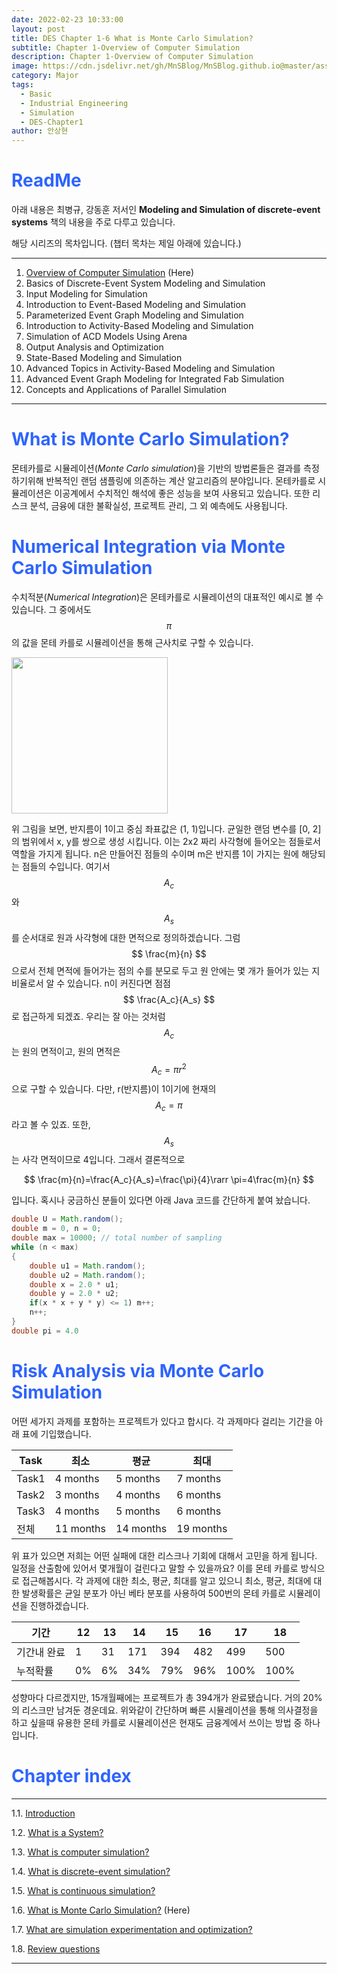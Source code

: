 ```yaml
---
date: 2022-02-23 10:33:00
layout: post
title: DES Chapter 1-6 What is Monte Carlo Simulation?
subtitle: Chapter 1-Overview of Computer Simulation
description: Chapter 1-Overview of Computer Simulation
image: https://cdn.jsdelivr.net/gh/MnSBlog/MnSBlog.github.io@master/assets/img/posts/Major/Simulation/1_6_1_Fig_1_9.PNG
category: Major
tags:
  - Basic
  - Industrial Engineering
  - Simulation
  - DES-Chapter1
author: 안상현
---
```




# <span style="color:#2E64FE">ReadMe</span>

 아래 내용은 최병규, 강동훈 저서인 **Modeling and Simulation of discrete-event systems**  책의 내용을 주로 다루고 있습니다. 

 해당 시리즈의 목차입니다. (챕터 목차는 제일 아래에 있습니다.)

---

1. [Overview of Computer Simulation](https://mnsblog.github.io/MJ-SM-Chp1-1Intro/) (Here)
2. Basics of Discrete-Event System Modeling and Simulation
3. Input Modeling for Simulation
4. Introduction to Event-Based Modeling and Simulation
5. Parameterized Event Graph Modeling and Simulation
6. Introduction to Activity-Based Modeling and Simulation
7. Simulation of ACD Models Using Arena
8. Output Analysis and Optimization
9. State-Based Modeling and Simulation
10. Advanced Topics in Activity-Based Modeling and Simulation
11. Advanced Event Graph Modeling for Integrated Fab Simulation
12. Concepts and Applications of Parallel Simulation

---

# <span style="color:#2E64FE">What is Monte Carlo Simulation?</span>

 몬테카를로 시뮬레이션(*Monte Carlo simulation*)을 기반의 방법론들은 결과를 측정하기위해 반복적인 랜덤 샘플링에 의존하는 계산 알고리즘의 분야입니다. 몬테카를로 시뮬레이션은 이공계에서 수치적인 해석에 좋은 성능을 보여 사용되고 있습니다. 또한 리스크 분석, 금융에 대한 불확실성, 프로젝트 관리, 그 외 예측에도 사용됩니다.

# <span style="color:#2E64FE">Numerical Integration via Monte Carlo Simulation</span>

 수치적분(*Numerical Integration*)은 몬테카를로 시뮬레이션의 대표적인 예시로 볼 수 있습니다. 그 중에서도 
$$
\pi
$$
의 값을 몬테 카를로 시뮬레이션을 통해 근사치로 구할 수 있습니다.

 

<img src="https://cdn.jsdelivr.net/gh/MnSBlog/MnSBlog.github.io@master/assets/img/posts/Major/Simulation/1_6_1_Fig_1_9.PNG" height="250px" width="250px" align="center">

위 그림을 보면, 반지름이 1이고 중심 좌표값은 (1, 1)입니다. 균일한 랜덤 변수를 [0, 2]의 범위에서 x, y를 쌍으로 생성 시킵니다. 이는 2x2 짜리 사각형에 들어오는 점들로서 역할을 가지게 됩니다. n은 만들어진 점들의 수이며 m은 반지름 1이 가지는 원에 해당되는 점들의 수입니다. 여기서 
$$
A_c
$$
와
$$
A_s
$$
를 순서대로 원과 사각형에 대한 면적으로 정의하겠습니다. 그럼 
$$
\frac{m}{n}
$$
 으로서 전체 면적에 들어가는 점의 수를 분모로 두고 원 안에는 몇 개가 들어가 있는 지 비율로서 알 수 있습니다. n이 커진다면 점점 
$$
\frac{A_c}{A_s}
$$
로 접근하게 되겠죠. 우리는 잘 아는 것처럼 
$$
A_c
$$
는 원의 면적이고, 원의 면적은
$$
A_c=\pi r^2
$$
으로 구할 수 있습니다. 다만, r(반지름)이 1이기에 현재의 
$$
A_c=\pi
$$
라고 볼 수 있죠. 또한, 
$$
A_s
$$
는 사각 면적이므로 4입니다. 그래서 결론적으로


$$
\frac{m}{n}=\frac{A_c}{A_s}=\frac{\pi}{4}\rarr \pi=4\frac{m}{n}
$$


입니다. 혹시나 궁금하신 분들이 있다면 아래 Java 코드를 간단하게 붙여 놨습니다.

```java
double U = Math.random();
double m = 0, n = 0;
double max = 10000; // total number of sampling
while (n < max)
{
    double u1 = Math.random();
    double u2 = Math.random();
    double x = 2.0 * u1;
    double y = 2.0 * u2;
    if(x * x + y * y) <= 1) m++;
    n++;
}
double pi = 4.0
```

# <span style="color:#2E64FE">Risk Analysis via Monte Carlo Simulation</span>

 어떤 세가지 과제를 포함하는 프로젝트가 있다고 합시다. 각 과제마다 걸리는 기간을 아래 표에 기입했습니다.

| Task  | 최소      | 평균      | 최대      |
| ----- | --------- | --------- | --------- |
| Task1 | 4 months  | 5 months  | 7 months  |
| Task2 | 3 months  | 4 months  | 6 months  |
| Task3 | 4 months  | 5 months  | 6 months  |
| 전체  | 11 months | 14 months | 19 months |

 위 표가 있으면 저희는 어떤 실패에 대한 리스크나 기회에 대해서  고민을 하게 됩니다. 일정을 산출함에 있어서 몇개월이 걸린다고 말할 수 있을까요? 이를 몬테 카를로 방식으로 접근해봅시다. 각 과제에 대한 최소, 평균, 최대를 알고 있으니 최소, 평균, 최대에 대한 발생확률은 균일 분포가 아닌 베타 분포를 사용하여 500번의 몬테 카를로 시뮬레이션을 진행하겠습니다. 

| 기간        | 12   | 13   | 14   | 15   | 16   | 17   | 18   |
| ----------- | ---- | ---- | ---- | ---- | ---- | ---- | ---- |
| 기간내 완료 | 1    | 31   | 171  | 394  | 482  | 499  | 500  |
| 누적확률    | 0%   | 6%   | 34%  | 79%  | 96%  | 100% | 100% |

 성향마다 다르겠지만, 15개월째에는 프로젝트가 총 394개가 완료됐습니다. 거의 20%의 리스크만 남겨둔 경운데요. 위와같이 간단하며 빠른 시뮬레이션을 통해 의사결정을 하고 싶을때 유용한 몬테 카를로 시뮬레이션은 현재도 금융계에서 쓰이는 방법 중 하나입니다.

# <span style="color:#2E64FE">Chapter index</span>

---

1.1. [Introduction](https://mnsblog.github.io/MJ-SM-Chp1-1/) 

1.2. [What is a System?](https://mnsblog.github.io/MJ-SM-Chp1-2/) 

1.3. [What is computer simulation?](https://mnsblog.github.io/MJ-SM-Chp1-3/)

1.4. [What is discrete-event simulation?](https://mnsblog.github.io/MJ-SM-Chp1-4/)

1.5. [What is continuous simulation?](https://mnsblog.github.io/MJ-SM-Chp1-5/)

1.6. [What is Monte Carlo Simulation?](https://mnsblog.github.io/MJ-SM-Chp1-6/) (Here)

1.7. [What are simulation experimentation and optimization?](https://mnsblog.github.io/MJ-SM-Chp1-7/)

1.8. [Review questions](https://mnsblog.github.io/MJ-SM-Chp1-8/)

---

